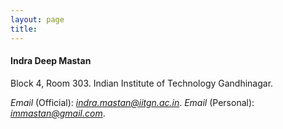 ```yaml
---
layout: page
title: 
---
```


#### Indra Deep Mastan
Block 4, Room 303.
Indian Institute of Technology Gandhinagar.

*Email* (Official): *indra.mastan@iitgn.ac.in*.
*Email* (Personal): *immastan@gmail.com*.
